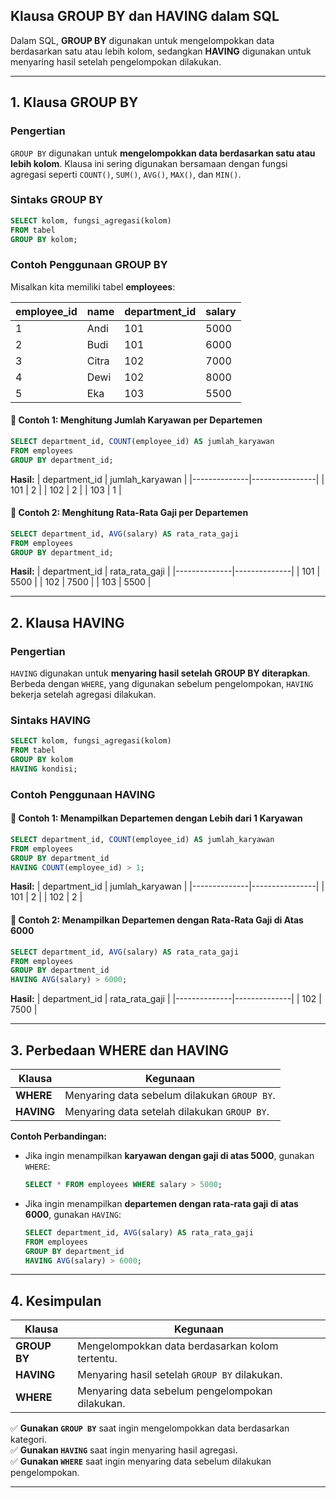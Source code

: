 ## **Klausa GROUP BY dan HAVING dalam SQL**

Dalam SQL, **GROUP BY** digunakan untuk mengelompokkan data berdasarkan satu atau lebih kolom, sedangkan **HAVING** digunakan untuk menyaring hasil setelah pengelompokan dilakukan.

---

## **1. Klausa GROUP BY**
### **Pengertian**
`GROUP BY` digunakan untuk **mengelompokkan data berdasarkan satu atau lebih kolom**. Klausa ini sering digunakan bersamaan dengan fungsi agregasi seperti `COUNT()`, `SUM()`, `AVG()`, `MAX()`, dan `MIN()`.

### **Sintaks GROUP BY**
```sql
SELECT kolom, fungsi_agregasi(kolom)
FROM tabel
GROUP BY kolom;
```

### **Contoh Penggunaan GROUP BY**
Misalkan kita memiliki tabel **employees**:

| employee_id | name  | department_id | salary |
|------------|------|--------------|--------|
| 1          | Andi  | 101          | 5000   |
| 2          | Budi  | 101          | 6000   |
| 3          | Citra | 102          | 7000   |
| 4          | Dewi  | 102          | 8000   |
| 5          | Eka   | 103          | 5500   |

#### **🔹 Contoh 1: Menghitung Jumlah Karyawan per Departemen**
```sql
SELECT department_id, COUNT(employee_id) AS jumlah_karyawan
FROM employees
GROUP BY department_id;
```

**Hasil:**
| department_id | jumlah_karyawan |
|--------------|----------------|
| 101          | 2              |
| 102          | 2              |
| 103          | 1              |

#### **🔹 Contoh 2: Menghitung Rata-Rata Gaji per Departemen**
```sql
SELECT department_id, AVG(salary) AS rata_rata_gaji
FROM employees
GROUP BY department_id;
```

**Hasil:**
| department_id | rata_rata_gaji |
|--------------|--------------|
| 101          | 5500         |
| 102          | 7500         |
| 103          | 5500         |

---

## **2. Klausa HAVING**
### **Pengertian**
`HAVING` digunakan untuk **menyaring hasil setelah GROUP BY diterapkan**. Berbeda dengan `WHERE`, yang digunakan sebelum pengelompokan, `HAVING` bekerja setelah agregasi dilakukan.

### **Sintaks HAVING**
```sql
SELECT kolom, fungsi_agregasi(kolom)
FROM tabel
GROUP BY kolom
HAVING kondisi;
```

### **Contoh Penggunaan HAVING**
#### **🔹 Contoh 1: Menampilkan Departemen dengan Lebih dari 1 Karyawan**
```sql
SELECT department_id, COUNT(employee_id) AS jumlah_karyawan
FROM employees
GROUP BY department_id
HAVING COUNT(employee_id) > 1;
```

**Hasil:**
| department_id | jumlah_karyawan |
|--------------|----------------|
| 101          | 2              |
| 102          | 2              |

#### **🔹 Contoh 2: Menampilkan Departemen dengan Rata-Rata Gaji di Atas 6000**
```sql
SELECT department_id, AVG(salary) AS rata_rata_gaji
FROM employees
GROUP BY department_id
HAVING AVG(salary) > 6000;
```

**Hasil:**
| department_id | rata_rata_gaji |
|--------------|--------------|
| 102          | 7500         |

---

## **3. Perbedaan WHERE dan HAVING**
| Klausa | Kegunaan |
|--------|----------|
| **WHERE** | Menyaring data sebelum dilakukan `GROUP BY`. |
| **HAVING** | Menyaring data setelah dilakukan `GROUP BY`. |

**Contoh Perbandingan:**
- Jika ingin menampilkan **karyawan dengan gaji di atas 5000**, gunakan `WHERE`:
  ```sql
  SELECT * FROM employees WHERE salary > 5000;
  ```
- Jika ingin menampilkan **departemen dengan rata-rata gaji di atas 6000**, gunakan `HAVING`:
  ```sql
  SELECT department_id, AVG(salary) AS rata_rata_gaji
  FROM employees
  GROUP BY department_id
  HAVING AVG(salary) > 6000;
  ```

---

## **4. Kesimpulan**
| Klausa | Kegunaan |
|--------|----------|
| **GROUP BY** | Mengelompokkan data berdasarkan kolom tertentu. |
| **HAVING** | Menyaring hasil setelah `GROUP BY` dilakukan. |
| **WHERE** | Menyaring data sebelum pengelompokan dilakukan. |

✅ **Gunakan `GROUP BY`** saat ingin mengelompokkan data berdasarkan kategori.  
✅ **Gunakan `HAVING`** saat ingin menyaring hasil agregasi.  
✅ **Gunakan `WHERE`** saat ingin menyaring data sebelum dilakukan pengelompokan.  

---

